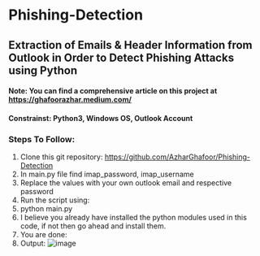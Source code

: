 # Phishing-Detection
## Extraction of Emails &amp; Header Information from Outlook in Order to Detect Phishing Attacks using Python

#### Note: You can find a comprehensive article on this project at https://ghafoorazhar.medium.com/ 
#### Constrainst: Python3, Windows OS, Outlook Account

### Steps To Follow:
1. Clone this git repository: https://github.com/AzharGhafoor/Phishing-Detection
2. In main.py file find imap_password, imap_username
3. Replace the values with your own outlook email and respective password
4. Run the script using:
5. python main.py 
6. I believe you already have installed the python modules used in this code, if not then go ahead and install them.
7. You are done:
8. Output:
![image](https://user-images.githubusercontent.com/47841078/165704174-feceb630-93ce-4b2a-ae96-b2464abd465b.png)
